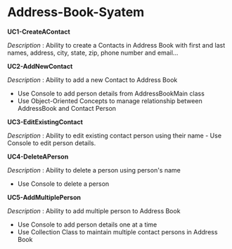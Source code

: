# Address-Book-Syatem

**UC1-CreateAContact**

_Description_ : Ability to create a Contacts in Address Book with first and last names, address, city, state, zip, phone number and email…

**UC2-AddNewContact**

_Description_ : Ability to add a new Contact to Address Book
- Use Console to add person details from AddressBookMain class
- Use Object-Oriented Concepts to manage relationship between AddressBook and Contact Person

**UC3-EditExistingContact**

_Description_ : Ability to edit existing contact person using their name - Use Console to edit person details.

**UC4-DeleteAPerson**

_Description_ : Ability to delete a person using person's name 
- Use Console to delete a person

**UC5-AddMultiplePerson**

_Description_ : Ability to add multiple person to Address Book
- Use Console to add person details one at a time
- Use Collection Class to maintain multiple contact persons in Address Book